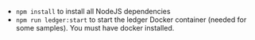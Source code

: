 * `npm install` to install all NodeJS dependencies 
* `npm run ledger:start` to start the ledger Docker container (needed for some samples). You must have docker installed.